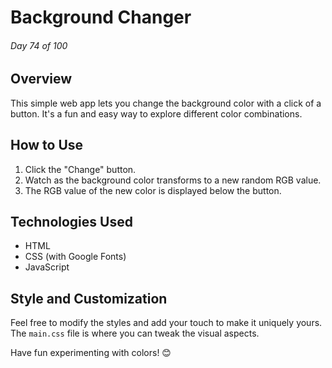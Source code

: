# Background Changer

###### Day 74 of 100

## Overview

This simple web app lets you change the background color with a click of a button. It's a fun and easy way to explore different color combinations.

## How to Use

1. Click the "Change" button.
2. Watch as the background color transforms to a new random RGB value.
3. The RGB value of the new color is displayed below the button.

## Technologies Used

- HTML
- CSS (with Google Fonts)
- JavaScript

## Style and Customization

Feel free to modify the styles and add your touch to make it uniquely yours. The `main.css` file is where you can tweak the visual aspects.

Have fun experimenting with colors! 😊
